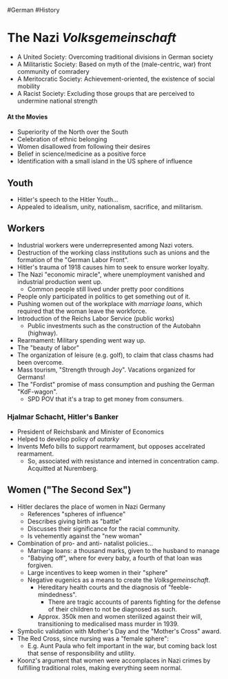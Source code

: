 #German #History
# The Nazi *Volksgemeinschaft*
- A United Society: Overcoming traditional divisions in German society
- A Militaristic Society: Based on myth of the (male-centric, war) front community of comradery
- A Meritocratic Society: Achievement-oriented, the existence of social mobility
- A Racist Society: Excluding those groups that are perceived to undermine national strength
#### At the Movies
- Superiority of the North over the South
- Celebration of ethnic belonging
- Women disallowed from following their desires
- Belief in science/medicine as a positive force
- Identification with a small island in the US sphere of influence

## Youth
- Hitler's speech to the Hitler Youth...
- Appealed to idealism, unity, nationalism, sacrifice, and militarism.

## Workers
- Industrial workers were underrepresented among Nazi voters.
- Destruction of the working class institutions such as unions and the formation of the "German Labor Front".
- Hitler's trauma of 1918 causes him to seek to ensure worker loyalty.
- The Nazi "economic miracle", where unemployment vanished and industrial production went up.
	- Common people still lived under pretty poor conditions
- People only participated in politics to get something out of it.
- Pushing women out of the workplace with *marriage loans*, which required that the woman leave the workforce.
- Introduction of the Reichs Labor Service (public works)
	- Public investments such as the construction of the Autobahn (highway).
- Rearmament: Military spending went way up.
- The "beauty of labor"
- The organization of leisure (e.g. golf), to claim that class chasms had been overcome.
- Mass tourism, "Strength through Joy". Vacations organized for Germans!
- The "Fordist" promise of mass consumption and pushing the German "KdF-wagon".
	- SPD POV that it's a trap to get money from consumers.

### Hjalmar Schacht, Hitler's Banker
- President of Reichsbank and Minister of Economics
- Helped to develop policy of *autarky*
- Invents Mefo bills to support rearmament, but opposes accelrated rearmament.
	- So, associated with resistance and interned in concentration camp. Acquitted at Nuremberg.

## Women ("The Second Sex")
- Hitler declares the place of women in Nazi Germany
	- References "spheres of influence"
	- Describes giving birth as "battle"
	- Discusses their significance for the racial community.
	- Is vehemently against the "new woman"
- Combination of pro- and anti- natalist policies...
	- Marriage loans: a thousand marks, given to the husband to manage
	- "Babying off", where for every baby, a fourth of that loan was forgiven.
	- Large incentives to keep women in their "sphere"
	- Negative eugenics as a means to create the *Volksgemeinschaft*.
		- Hereditary health courts and the diagnosis of "feeble-mindedness".
			- There are tragic accounts of parents fighting for the defense of their children to not be diagnosed as such.
		- Approx. 350k men and women sterilized against their will, transitioning to medicalised mass murder in 1939.
- Symbolic validation with Mother's Day and the "Mother's Cross" award.
- The Red Cross, since nursing was a "female sphere":
	- E.g. Aunt Paula who felt important in the war, but coming back lost that sense of responsibility and utility.
- Koonz's argument that women were accomplaces in Nazi crimes by fulfilling traditional roles, making everything seem normal.